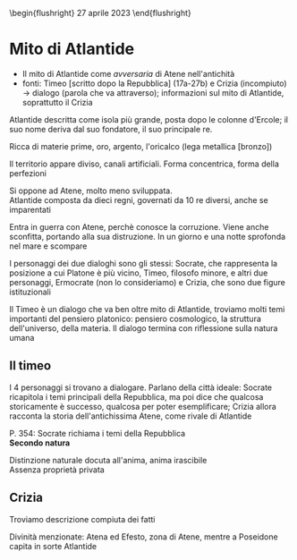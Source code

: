\begin{flushright}
27 aprile 2023
\end{flushright}

# Mito di Atlantide

- Il mito di Atlantide come *avversaria* di Atene nell'antichità
- fonti: Timeo [scritto dopo la Repubblica] (17a-27b) e Crizia (incompiuto) &rarr; dialogo (parola che va attraverso); informazioni sul mito di Atlantide, soprattutto il Crizia

Atlantide descritta come isola più grande, posta dopo le colonne d'Ercole; il suo nome deriva dal suo fondatore, il suo principale re.  

Ricca di materie prime, oro, argento, l'oricalco (lega metallica [bronzo]) 

Il territorio appare diviso, canali artificiali. Forma concentrica, forma della perfezioni

Si oppone ad Atene, molto meno sviluppata.  
Atlantide composta da dieci regni, governati da 10 re diversi, anche se imparentati

Entra in guerra con Atene, perchè conosce la corruzione. Viene anche sconfitta, portando alla sua distruzione. In un giorno e una notte sprofonda nel mare e scompare 

I personaggi dei due dialoghi sono gli stessi: Socrate, che rappresenta la posizione a cui Platone è più vicino, Timeo, filosofo minore, e altri due personaggi, Ermocrate (non lo consideriamo) e Crizia, che sono due figure istituzionali

Il Timeo è un dialogo che va ben oltre mito di Atlantide, troviamo molti temi importanti del pensiero platonico: pensiero cosmologico, la struttura dell'universo, della materia. Il dialogo termina con riflessione sulla natura umana

## Il timeo

I 4 personaggi si trovano a dialogare. Parlano della città ideale: Socrate ricapitola i temi principali della Repubblica, ma poi dice che qualcosa storicamente è successo, qualcosa per poter esemplificare; Crizia allora racconta la storia dell'antichissima Atene, come rivale di Atlantide

P. 354: Socrate richiama i temi della Repubblica  
**Secondo natura**

Distinzione naturale docuta all'anima, anima irascibile  
Assenza proprietà privata

## Crizia

Troviamo descrizione compiuta dei fatti

Divinità menzionate: Atena ed Efesto, zona di Atene, mentre a Poseidone capita in sorte Atlantide